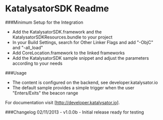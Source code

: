 KatalysatorSDK Readme
==========

###Minimum Setup for the Integration

- Add the KatalysatorSDK.framework and the KatalysatorSDKResources.bundle to your project
- In your Build Settings, search for Other Linker Flags and add "-ObjC" and "-all_load"
- Add CoreLocation.framework to the linked frameworks
- Add the KatalysatorSDK sample snippet and adjust the parameters according to your needs

###Usage
- The content is configured on the backend, see developer.katalysator.io
- The default sample provides a simple trigger when the user "Enters/Exits" the beacon range

For documentation visit [http://developer.katalysator.io]. 

###Changelog
02/11/2013 - v1.0.0b - Initial release ready for testing